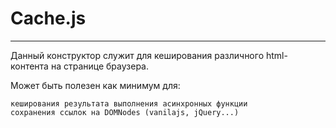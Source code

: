 # Cache.js
-----------------------------------------------------------------------------------------------------------------------------------
Данный конструктор служит для кеширования различного html-контента на странице браузера.

Может быть полезен как минимум для:

	кеширования результата выполнения асинхронных функции
	сохранения ссылок на DOMNodes (vanilajs, jQuery...)

